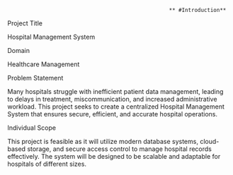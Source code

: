                                                        ** #Introduction**

Project Title

Hospital Management System

Domain

Healthcare Management

Problem Statement

Many hospitals struggle with inefficient patient data management, leading to delays in treatment, miscommunication, and increased administrative workload. This project seeks to create a centralized Hospital Management System that ensures secure, efficient, and accurate hospital operations.

Individual Scope

This project is feasible as it will utilize modern database systems, cloud-based storage, and secure access control to manage hospital records effectively. The system will be designed to be scalable and adaptable for hospitals of different sizes.
